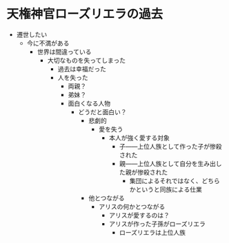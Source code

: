 # 天権神官ローズリエラの過去
- 遷世したい
  - 今に不満がある
    - 世界は間違っている
      - 大切なものを失ってしまった
        - 過去は幸福だった
        - 人を失った
          - 両親？
          - 弟妹？
          - 面白くなる人物
            - どうだと面白い？
              - 悲劇的
                - 愛を失う
                  - 本人が強く愛する対象
                    - 子――上位人族として作った子が惨殺された
                    - 親――上位人族として自分を生み出した親が惨殺された
                      - 集団によるそれではなく、どちらかというと同族による仕業
              - 他とつながる
                - アリスの何かとつながる
                  - アリスが愛するのは？
                  - アリスが作った子孫がローズリエラ
                    - ローズリエラは上位人族
